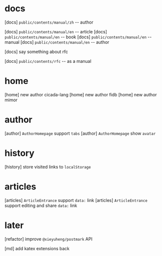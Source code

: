 # docs

[docs] `public/contents/manual/zh` -- author

[docs] `public/contents/manual/en` -- article
[docs] `public/contents/manual/en` -- book
[docs] `public/contents/manual/en` -- manual
[docs] `public/contents/manual/en` -- author

[docs] say something about rfc

[docs] `public/contents/rfc` -- as a manual

# home

[home] new author cicada-lang
[home] new author fidb
[home] new author mimor

# author

[author] `AuthorHomepage` support `tabs`
[author] `AuthorHomepage` show `avatar`

# history

[history] store visited links to `localStorage`

# articles

[articles] `ArticleEntrance` support `data:` link
[articles] `ArticleEntrance` support editing and share `data:` link

# later

[refactor] improve `@xieyuheng/postmark` API

[md] add katex extensions back
